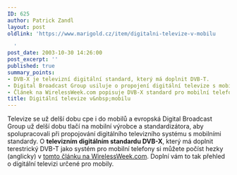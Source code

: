 ```yaml
---
ID: 625
author: Patrick Zandl
layout: post
oldlink: 'https://www.marigold.cz/item/digitalni-televize-v-mobilu

  '
post_date: 2003-10-30 14:26:00
post_excerpt: ''
published: true
summary_points:
- DVB-X je televizní digitální standard, který má doplnit DVB-T.
- Digital Broadcast Group usiluje o propojení digitální televize s mobilními standardy.
- Článek na WirelessWeek.com popisuje DVB-X standard pro mobilní telefony.
title: Digitální televize v&nbsp;mobilu
---
```


Televize se už delší dobu cpe i do mobilů a evropská Digital Broadcast Group už delší dobu tlačí na mobilní výrobce a standardizátora, aby spolupracovali při propojování digitálního televizního systému s mobilními standardy. O <STRONG>televizním digitálním standardu DVB-X</STRONG>, který má doplnit terestrický DVB-T jako systém pro mobilní telefony si můžete počíst hezky (anglicky)&#160;v <A href="http://www.wirelessweek.com/index.asp?layout=story&amp;articleId=NEc0310011.0mp&amp;verticalID=148&amp;vertical=Industry+Trends" target=_blank>tomto článku na WirelessWeek.com</A>. Doplní vám to tak přehled o digitální televizi určené pro mobily.